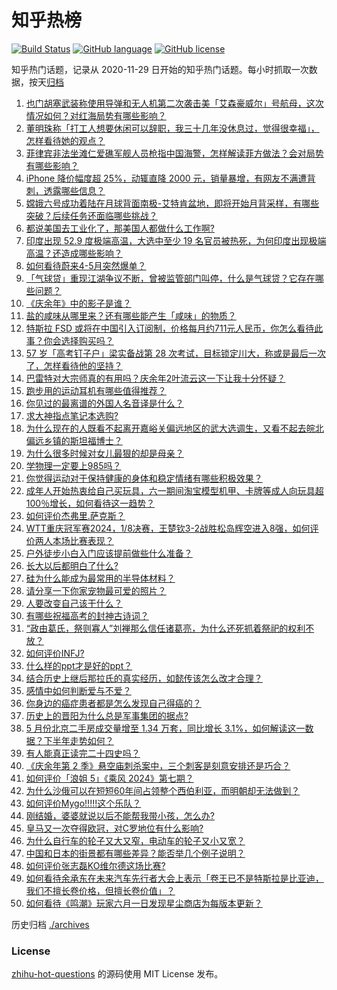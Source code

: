 # 知乎热榜
[![Build Status](https://github.com/ToWeLong/zhihu-hot-questions/workflows/CI/badge.svg)](https://github.com/ToWeLong/zhihu-hot-questions/actions)
[![GitHub language](https://img.shields.io/badge/language-golang-orange.svg)](https://golang.org/)
[![GitHub license](https://img.shields.io/github/license/ToWeLong/zhihu-hot-questions)](https://github.com/ToWeLong/zhihu-hot-questions/blob/main/LICENSE)

知乎热门话题，记录从 2020-11-29 日开始的知乎热门话题。每小时抓取一次数据，按天[归档](./archives)

<!-- BEGIN -->

1. [也门胡塞武装称使用导弹和无人机第二次袭击美「艾森豪威尔」号航母，这次情况如何？对红海局势有哪些影响？](https://www.zhihu.com/question/657888938)
1. [董明珠称「打工人想要休闲可以辞职，我三十几年没休息过，觉得很幸福」，怎样看待她的观点？](https://www.zhihu.com/question/657858559)
1. [菲律宾非法坐滩仁爱礁军舰人员枪指中国海警，怎样解读菲方做法？会对局势有哪些影响？](https://www.zhihu.com/question/657899021)
1. [iPhone 降价幅度超 25%，动辄直降 2000 元，销量暴增，有网友不满遭背刺，透露哪些信息？](https://www.zhihu.com/question/657856900)
1. [嫦娥六号成功着陆在月球背面南极-艾特肯盆地，即将开始月背采样，有哪些突破？后续任务还面临哪些挑战？](https://www.zhihu.com/question/657884799)
1. [都说美国去工业化了，那美国人都做什么工作啊?](https://www.zhihu.com/question/641603330)
1. [印度出现 52.9 度极端高温，大选中至少 19 名官员被热死，为何印度出现极端高温？还造成哪些影响？](https://www.zhihu.com/question/657887610)
1. [如何看待蔚来4-5月突然爆单？](https://www.zhihu.com/question/657647048)
1. [「气球贷」重现江湖争议不断，曾被监管部门叫停，什么是气球贷？它存在哪些问题？](https://www.zhihu.com/question/657888790)
1. [《庆余年》中的影子是谁？](https://www.zhihu.com/question/657025101)
1. [盐的咸味从哪里来？还有哪些能产生「咸味」的物质？](https://www.zhihu.com/question/657329862)
1. [特斯拉 FSD 或将在中国引入订阅制，价格每月约711元人民币，你怎么看待此事？你会选择购买吗？](https://www.zhihu.com/question/657755355)
1. [57 岁「高考钉子户」梁实备战第 28 次考试，目标锁定川大，称或是最后一次了，怎样看待他的坚持？](https://www.zhihu.com/question/657810499)
1. [巴雷特对大宗师真的有用吗？庆余年2叶流云这一下让我十分怀疑？](https://www.zhihu.com/question/657705637)
1. [跑步用的运动耳机有哪些值得推荐？](https://www.zhihu.com/question/623709049)
1. [你见过的最离谱的外国人名音译是什么？](https://www.zhihu.com/question/22516872)
1. [求大神指点笔记本选购?](https://www.zhihu.com/question/654933926)
1. [为什么现在的人既看不起离开嘉峪关偏远地区的武大选调生，又看不起去皖北偏远乡镇的斯坦福博士？](https://www.zhihu.com/question/657740672)
1. [为什么很多时候对女儿最狠的却是母亲？](https://www.zhihu.com/question/498196776)
1. [学物理一定要上985吗？](https://www.zhihu.com/question/657778142)
1. [你觉得运动对于保持健康的身体和稳定情绪有哪些积极效果？](https://www.zhihu.com/question/656313161)
1. [成年人开始热衷给自己买玩具，六一期间淘宝模型机甲、卡牌等成人向玩具超100％增长，如何看待这一趋势？](https://www.zhihu.com/question/657858568)
1. [如何评价杰弗里.萨克斯？](https://www.zhihu.com/question/268155852)
1. [WTT重庆冠军赛2024，1/8决赛，王楚钦3-2战胜松岛辉空进入8强，如何评价两人本场比赛表现？](https://www.zhihu.com/question/657859031)
1. [户外徒步小白入门应该提前做些什么准备？](https://www.zhihu.com/question/656824317)
1. [长大以后都明白了什么?](https://www.zhihu.com/question/654624988)
1. [硅为什么能成为最常用的半导体材料？](https://www.zhihu.com/question/656430031)
1. [请分享一下你家宠物最可爱的照片？](https://www.zhihu.com/question/653438997)
1. [人要改变自己该干什么？](https://www.zhihu.com/question/648649223)
1. [有哪些祝福高考的封神古诗词？](https://www.zhihu.com/question/657221633)
1. [“政由葛氏，祭则寡人”刘禅那么信任诸葛亮，为什么还死抓着祭祀的权利不放？](https://www.zhihu.com/question/657539817)
1. [如何评价INFJ?](https://www.zhihu.com/question/426053648)
1. [什么样的ppt才是好的ppt？](https://www.zhihu.com/question/298361291)
1. [结合历史上继后那拉氏的真实经历，如懿传该怎么改才合理？](https://www.zhihu.com/question/657741204)
1. [感情中如何判断爱与不爱？](https://www.zhihu.com/question/651636016)
1. [你身边的癌症患者都是怎么发现自己得癌的？](https://www.zhihu.com/question/506470415)
1. [历史上的晋阳为什么总是军事集团的据点?](https://www.zhihu.com/question/616541133)
1. [5 月份北京二手房成交量增至 1.34 万套，同比增长 3.1%，如何解读这一数据？下半年走势如何？](https://www.zhihu.com/question/657835671)
1. [有人能真正读完二十四史吗？](https://www.zhihu.com/question/655502786)
1. [《庆余年第 2 季》悬空庙刺杀案中，三个刺客是刻意安排还是巧合？](https://www.zhihu.com/question/657694910)
1. [如何评价「浪姐 5」《乘风 2024》第七期？](https://www.zhihu.com/question/657752966)
1. [为什么沙俄可以在短短60年间占领整个西伯利亚，而明朝却无法做到？](https://www.zhihu.com/question/653640316)
1. [如何评价Mygo!!!!!这个乐队？](https://www.zhihu.com/question/636442892)
1. [刚结婚，婆婆就说以后不能帮我带小孩，怎么办?](https://www.zhihu.com/question/657630029)
1. [皇马又一次夺得欧冠，对C罗地位有什么影响?](https://www.zhihu.com/question/657867554)
1. [为什么自行车的轮子又大又窄，电动车的轮子又小又宽？](https://www.zhihu.com/question/657427157)
1. [中国和日本的街景都有哪些差异？能否举几个例子说明？](https://www.zhihu.com/question/473244368)
1. [如何评价张志磊KO维尔德这场比赛?](https://www.zhihu.com/question/657889824)
1. [如何看待余承东在未来汽车先行者大会上表示「卷王已不是特斯拉是比亚迪，我们不擅长卷价格，但擅长卷价值」？](https://www.zhihu.com/question/657852097)
1. [如何看待《鸣潮》玩家六月一日发现星尘商店为每版本更新？](https://www.zhihu.com/question/657811294)

<!-- END -->

历史归档 [./archives](./archives)


### License
[zhihu-hot-questions](https://github.com/towelong/zhihu-hot-questions) 的源码使用 MIT License 发布。